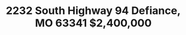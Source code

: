 ---
title: 2232 South Highway 94 Defiance, MO 63341 $2,400,000
description: Don't miss this opportunity to own a unique 5.25-acre property and custom home in the desirable Defiance area of St Louis, Missouri. Whether you work from home or commute, the setting will make you feel like you're always at a weekend retreat.
thumbnail: img/drone/home-bridge.jpeg
---